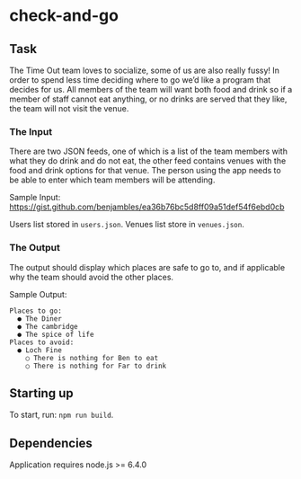 # check-and-go

## Task
The Time Out team loves to socialize, some of us are also really fussy! In order to spend less
time deciding where to go we’d like a program that decides for us. All members of the team will
want both food and drink so if a member of staff cannot eat anything, or no drinks are served
that they like, the team will not visit the venue.

### The​ ​Input
There are two JSON feeds, one of which is a list of the team members with what they do drink
and do not eat, the other feed contains venues with the food and drink options for that venue.
The person using the app needs to be able to enter which team members will be attending.

Sample​ ​Input:
https://gist.github.com/benjambles/ea36b76bc5d8ff09a51def54f6ebd0cb

Users list stored in `users.json`.
Venues list store in `venues.json`.

### The​ ​Output
The output should display which places are safe to go to, and if applicable why the team should
avoid the other places.

Sample​ ​Output:
```
Places to go:
  ● The Diner
  ● The cambridge
  ● The spice of life
Places to avoid:
  ● Loch Fine
    ○ There is nothing for Ben to eat
    ○ There is nothing for Far to drink
```

## Starting up
To start, run: `npm run build`.

## Dependencies
Application requires node.js >= 6.4.0
